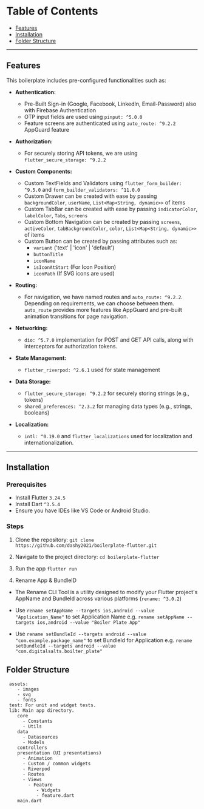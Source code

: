 # Table of Contents
* [Features](#features)
* [Installation](#installation)
* [Folder Structure](#folder-structure)

---

## Features

This boilerplate includes pre-configured functionalities such as:

* **Authentication:**

  - Pre-Built Sign-in (Google, Facebook, LinkedIn, Email-Password) also with Firebase Authentication
  - OTP input fields are used using `pinput: ^5.0.0`
  - Feature screens are authenticated using `auto_route: ^9.2.2` AppGuard feature

* **Authorization:**
  - For securely storing API tokens, we are using `flutter_secure_storage: ^9.2.2`

* **Custom Components:**

  - Custom TextFields and Validators using `flutter_form_builder: ^9.5.0` and `form_builder_validators: ^11.0.0`
  - Custom Drawer can be created with ease by passing `backgroundColor`, `userName`, `List<Map<String, dynamic>>` of items
  - Custom TabBar can be created with ease by passing `indicatorColor`, `labelColor`, `Tabs`, `screens`
  - Custom Bottom Navigation can be created by passing `screens`, `activeColor`, `tabBackgroundColor`, `color`, `List<Map<String, dynamic>>` of items
  - Custom Button can be created by passing attributes such as:
    - `variant` ('text' | 'icon' | 'default')
    - `buttonTitle`
    - `iconName`
    - `isIconAtStart` (For Icon Position)
    - `iconPath` (If SVG icons are used)

* **Routing:**
  - For navigation, we have named routes and `auto_route: ^9.2.2`. Depending on requirements, we can choose between them. `auto_route` provides more features like AppGuard and pre-built animation transitions for page navigation.

* **Networking:**
  - `dio: ^5.7.0` implementation for POST and GET API calls, along with interceptors for authorization tokens.

* **State Management:**
  - `flutter_riverpod: ^2.6.1` used for state management

* **Data Storage:**
  - `flutter_secure_storage: ^9.2.2` for securely storing strings (e.g., tokens)
  - `shared_preferences: ^2.3.2` for managing data types (e.g., strings, booleans)

* **Localization:**
  - `intl: ^0.19.0` and `flutter_localizations` used for localization and internationalization.

---

## Installation

### **Prerequisites**

- Install Flutter `3.24.5`
- Install Dart `^3.5.4`
- Ensure you have IDEs like VS Code or Android Studio.

### **Steps**

1. Clone the repository:
   `git clone https://github.com/dashy2021/boilerplate-flutter.git`

2. Navigate to the project directory:
   `cd boilerplate-flutter`
3. Run the app
   `flutter run`

4. Rename App & BundleID

  - The Rename CLI Tool is a utility designed to modify your Flutter project's AppName and BundleId across various platforms (`rename: ^3.0.2`)

  - Use `rename setAppName --targets ios,android --value "Application_Name"` to set Application Name e.g. `rename setAppName --targets ios,android --value "Boiler Plate App"`
  
  - Use `rename setBundleId --targets android --value "com.example.package_name"` to set BundleId for Application e.g. `rename setBundleId --targets android --value "com.digitalsalts.boilter_plate"`


## Folder Structure
     

     assets:
        - images
        - svg
        - fonts
     test: For unit and widget tests.
     lib: Main app directory.
        core
          - Constants
          - Utils
        data
          - Datasources
          - Models
        controllers
        presentation (UI presentations)
          - Animation
          - Custom / common widgets
          - Riverpod
          - Routes
          - Views
            - Feature
               - Widgets
               - feature.dart
        main.dart
        







